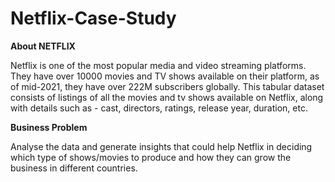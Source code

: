 # Netflix-Case-Study

**About NETFLIX**

Netflix is one of the most popular media and video streaming platforms. They have over 10000 movies and TV shows available on their platform, as of mid-2021, they have over 222M subscribers globally. This tabular dataset consists of listings of all the movies and tv shows available on Netflix, along with details such as - cast, directors, ratings, release year, duration, etc.


**Business Problem**

Analyse the data and generate insights that could help Netflix in deciding which type of shows/movies to produce and how they can grow the business in different countries.
